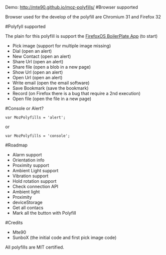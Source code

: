Demo: http://mte90.github.io/moz-polyfills/
#Browser supported

Browser used for the develop of the polyfill are Chromium 31 and Firefox 32

#Polyfyll supported

The plain for this polyfill is support the [FirefoxOS BoilerPlate App](https://github.com/robnyman/Firefox-OS-Boilerplate-App) (to start)

* Pick image (support for multiple image missing)
* Dial (open an alert)
* New Contact (open an alert)
* Share Url (open an alert)
* Share file (open a blob in a new page)
* Show Url (open an alert)
* Open Url (open an alert)
* Write email (open the email software)
* Save Bookmark (save the bookmark)
* Record (on Firefox there is a bug that require a 2nd execution)
* Open file (open the file in a new page)

#Console or Alert?

    var MozPolyfills = 'alert';
or

    var MozPolyfills = 'console';

#Roadmap

* Alarm support
* Orientation info
* Proximity support
* Ambient Light support
* Vibration support
* Hold rotation support
* Check connection API
* Ambient light
* Proximity
* deviceStorage
* Get all contacs
* Mark all the button with Polyfill

#Credits

* Mte90
* SunboX (the initial code and first pick image code)

All polyfills are MIT certified.
